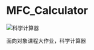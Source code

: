 # MFC_Calculator
![科学计算器](https://user-images.githubusercontent.com/77430500/222894646-285e1ac2-7a88-45f0-8e38-113021a0900e.png)

面向对象课程大作业，科学计算器
